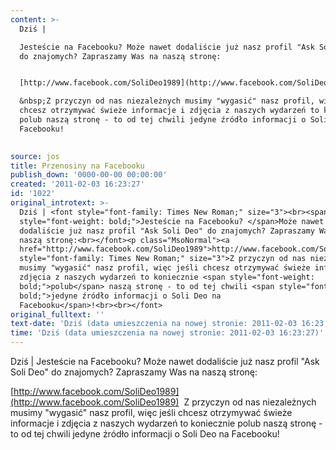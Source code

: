 ```yaml
---
content: >-
  Dziś | 

  Jesteście na Facebooku? Może nawet dodaliście już nasz profil "Ask Soli Deo"
  do znajomych? Zapraszamy Was na naszą stronę:


  [http://www.facebook.com/SoliDeo1989](http://www.facebook.com/SoliDeo1989)

  &nbsp;Z przyczyn od nas niezależnych musimy "wygasić" nasz profil, więc jeśli
  chcesz otrzymywać świeże informacje i zdjęcia z naszych wydarzeń to koniecznie
  polub naszą stronę - to od tej chwili jedyne źródło informacji o Soli Deo na
  Facebooku!

                                      
source: jos
title: Przenosiny na Facebooku
publish_down: '0000-00-00 00:00:00'
created: '2011-02-03 16:23:27'
id: '1022'
original_introtext: >-
  Dziś | <font style="font-family: Times New Roman;" size="3"><br><span
  style="font-weight: bold;">Jesteście na Facebooku? </span>Może nawet
  dodaliście już nasz profil "Ask Soli Deo" do znajomych? Zapraszamy Was na
  naszą stronę:<br></font><p class="MsoNormal"><a
  href="http://www.facebook.com/SoliDeo1989">http://www.facebook.com/SoliDeo1989</a></p>&nbsp;<font
  style="font-family: Times New Roman;" size="3">Z przyczyn od nas niezależnych
  musimy "wygasić" nasz profil, więc jeśli chcesz otrzymywać świeże informacje i
  zdjęcia z naszych wydarzeń to koniecznie <span style="font-weight:
  bold;">polub</span> naszą stronę - to od tej chwili <span style="font-weight:
  bold;">jedyne źródło informacji o Soli Deo na
  Facebooku</span>!<br><br></font>                                    
original_fulltext: ''
text-date: 'Dziś (data umieszczenia na nowej stronie: 2011-02-03 16:23:27)'
time: 'Dziś (data umieszczenia na nowej stronie: 2011-02-03 16:23:27)'
---
```

Dziś | 
Jesteście na Facebooku? Może nawet dodaliście już nasz profil "Ask Soli Deo" do znajomych? Zapraszamy Was na naszą stronę:

[http://www.facebook.com/SoliDeo1989](http://www.facebook.com/SoliDeo1989)
&nbsp;Z przyczyn od nas niezależnych musimy "wygasić" nasz profil, więc jeśli chcesz otrzymywać świeże informacje i zdjęcia z naszych wydarzeń to koniecznie polub naszą stronę - to od tej chwili jedyne źródło informacji o Soli Deo na Facebooku!

                                    

<!--{{json:{"created_date":"2011-02-03 16:23:27","publish_down":"0000-00-00 00:00:00","id":"1022"}}}-->